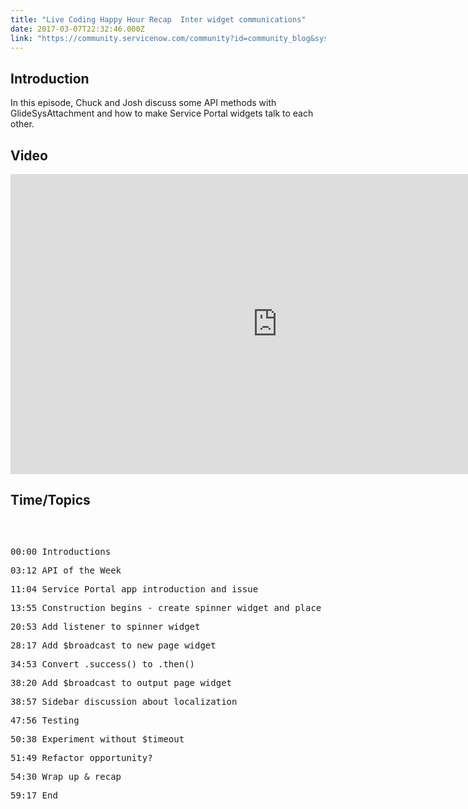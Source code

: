 ```yaml
---
title: "Live Coding Happy Hour Recap  Inter widget communications"
date: 2017-03-07T22:32:46.000Z
link: "https://community.servicenow.com/community?id=community_blog&sys_id=132de6e5dbd0dbc01dcaf3231f96192f"
---
```

<h2>Introduction</h2><p></p><p>In this episode, Chuck and Josh discuss some API methods with GlideSysAttachment and how to make Service Portal widgets talk to each other.</p><p></p><h2>Video</h2><center><p><iframe frameborder="0" height="480" src="https://www.youtube.com/embed/Wcz0PixUneQ" width="853"> 
</iframe></p></center><h2>Time/Topics</h2><pre><p>   </p><p>00:00 Introductions</p><p>03:12 API of the Week </p><p>11:04 Service Portal app introduction and issue </p><p>13:55 Construction begins - create spinner widget and place on pages </p><p>20:53 Add listener to spinner widget </p><p>28:17 Add $broadcast to new page widget </p><p>34:53 Convert .success() to .then() </p><p>38:20 Add $broadcast to output page widget </p><p>38:57 Sidebar discussion about localization </p><p>47:56 Testing </p><p>50:38 Experiment without $timeout </p><p>51:49 Refactor opportunity? </p><p>54:30 Wrap up &amp; recap </p><p>59:17 End </p><p></p></pre>